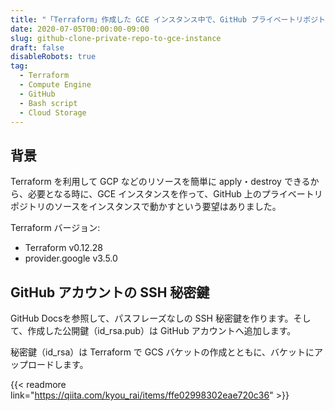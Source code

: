 ```yaml
---
title: "「Terraform」作成した GCE インスタンス中で、GitHub プライベートリポジトリからソースを落とす"
date: 2020-07-05T00:00:00-09:00
slug: github-clone-private-repo-to-gce-instance
draft: false
disableRobots: true
tag:
  - Terraform
  - Compute Engine
  - GitHub
  - Bash script
  - Cloud Storage
---
```


## 背景

Terraform を利用して GCP などのリソースを簡単に apply・destroy できるから、必要となる時に、GCE インスタンスを作って、GitHub 上のプライベートリポジトリのソースをインスタンスで動かすという要望はありました。

Terraform バージョン:

- Terraform v0.12.28
- provider.google v3.5.0

## GitHub アカウントの SSH 秘密鍵

GitHub Docsを参照して、パスフレーズなしの SSH 秘密鍵を作ります。そして、作成した公開鍵（id_rsa.pub）は GitHub アカウントへ追加します。

秘密鍵（id_rsa）は Terraform で GCS バケットの作成とともに、バケットにアップロードします。

{{< readmore link="https://qiita.com/kyou_rai/items/ffe02998302eae720c36" >}}
